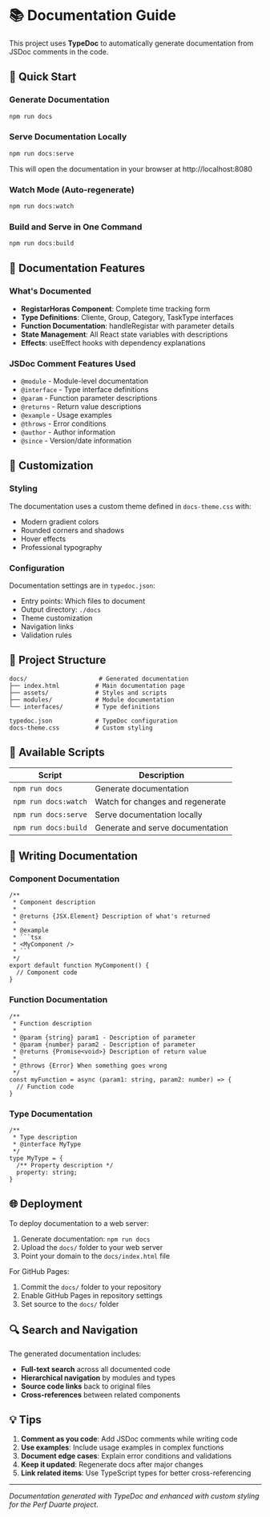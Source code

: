 # 📚 Documentation Guide

This project uses **TypeDoc** to automatically generate documentation from JSDoc comments in the code.

## 🚀 Quick Start

### Generate Documentation
```bash
npm run docs
```

### Serve Documentation Locally
```bash
npm run docs:serve
```
This will open the documentation in your browser at http://localhost:8080

### Watch Mode (Auto-regenerate)
```bash
npm run docs:watch
```

### Build and Serve in One Command
```bash
npm run docs:build
```

## 📖 Documentation Features

### What's Documented
- **RegistarHoras Component**: Complete time tracking form
- **Type Definitions**: Cliente, Group, Category, TaskType interfaces
- **Function Documentation**: handleRegistar with parameter details
- **State Management**: All React state variables with descriptions
- **Effects**: useEffect hooks with dependency explanations

### JSDoc Comment Features Used
- `@module` - Module-level documentation
- `@interface` - Type interface definitions
- `@param` - Function parameter descriptions
- `@returns` - Return value descriptions
- `@example` - Usage examples
- `@throws` - Error conditions
- `@author` - Author information
- `@since` - Version/date information

## 🎨 Customization

### Styling
The documentation uses a custom theme defined in `docs-theme.css` with:
- Modern gradient colors
- Rounded corners and shadows
- Hover effects
- Professional typography

### Configuration
Documentation settings are in `typedoc.json`:
- Entry points: Which files to document
- Output directory: `./docs`
- Theme customization
- Navigation links
- Validation rules

## 📁 Project Structure
```
docs/                    # Generated documentation
├── index.html          # Main documentation page
├── assets/             # Styles and scripts
├── modules/            # Module documentation
└── interfaces/         # Type definitions

typedoc.json            # TypeDoc configuration
docs-theme.css          # Custom styling
```

## 🔧 Available Scripts

| Script | Description |
|--------|-------------|
| `npm run docs` | Generate documentation |
| `npm run docs:watch` | Watch for changes and regenerate |
| `npm run docs:serve` | Serve documentation locally |
| `npm run docs:build` | Generate and serve documentation |

## 📝 Writing Documentation

### Component Documentation
```tsx
/**
 * Component description
 * 
 * @returns {JSX.Element} Description of what's returned
 * 
 * @example
 * ```tsx
 * <MyComponent />
 * ```
 */
export default function MyComponent() {
  // Component code
}
```

### Function Documentation
```tsx
/**
 * Function description
 * 
 * @param {string} param1 - Description of parameter
 * @param {number} param2 - Description of parameter
 * @returns {Promise<void>} Description of return value
 * 
 * @throws {Error} When something goes wrong
 */
const myFunction = async (param1: string, param2: number) => {
  // Function code
}
```

### Type Documentation
```tsx
/**
 * Type description
 * @interface MyType
 */
type MyType = {
  /** Property description */
  property: string;
}
```

## 🌐 Deployment

To deploy documentation to a web server:

1. Generate documentation: `npm run docs`
2. Upload the `docs/` folder to your web server
3. Point your domain to the `docs/index.html` file

For GitHub Pages:
1. Commit the `docs/` folder to your repository
2. Enable GitHub Pages in repository settings
3. Set source to the `docs/` folder

## 🔍 Search and Navigation

The generated documentation includes:
- **Full-text search** across all documented code
- **Hierarchical navigation** by modules and types
- **Source code links** back to original files
- **Cross-references** between related components

## 💡 Tips

1. **Comment as you code**: Add JSDoc comments while writing code
2. **Use examples**: Include usage examples in complex functions
3. **Document edge cases**: Explain error conditions and validations
4. **Keep it updated**: Regenerate docs after major changes
5. **Link related items**: Use TypeScript types for better cross-referencing

---

*Documentation generated with TypeDoc and enhanced with custom styling for the Perf Duarte project.*
